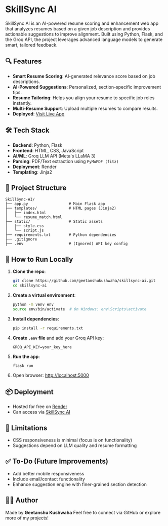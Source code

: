 # SkillSync AI

SkillSync AI is an AI-powered resume scoring and enhancement web app that analyzes resumes based on a given job description and provides actionable suggestions to improve alignment. Built using Python, Flask, and the Groq API, the project leverages advanced language models to generate smart, tailored feedback.

## 🔍 Features

* **Smart Resume Scoring**: AI-generated relevance score based on job descriptions.
* **AI-Powered Suggestions**: Personalized, section-specific improvement tips.
* **Resume Tailoring**: Helps you align your resume to specific job roles instantly.
* **Multi-Resume Support**: Upload multiple resumes to compare results.
* **Deployed**: [Visit Live App](https://skillsync-ai-5bcg.onrender.com/)

## 🛠️ Tech Stack

* **Backend**: Python, Flask
* **Frontend**: HTML, CSS, JavaScript
* **AI/ML**: Groq LLM API (Meta's LLaMA 3)
* **Parsing**: PDF/Text extraction using `PyMuPDF (fitz)`
* **Deployment**: Render
* **Templating**: Jinja2

## 📁 Project Structure

```
SkillSync-AI/
├── app.py                  # Main Flask app
├── templates/              # HTML pages (Jinja2)
│   ├── index.html
│   └── resume_match.html
├── static/                 # Static assets
│   ├── style.css
│   └── script.js
├── requirements.txt        # Python dependencies
├── .gitignore
├── .env                    # (Ignored) API key config
```

## 🚀 How to Run Locally

1. **Clone the repo**:

   ```bash
   git clone https://github.com/geetanshukushwaha/skillsync-ai.git
   cd skillsync-ai
   ```

2. **Create a virtual environment**:

   ```bash
   python -m venv env
   source env/bin/activate  # On Windows: env\Scripts\activate
   ```

3. **Install dependencies**:

   ```bash
   pip install -r requirements.txt
   ```

4. **Create `.env` file** and add your Groq API key:

   ```
   GROQ_API_KEY=your_key_here
   ```

5. **Run the app**:

   ```bash
   flask run
   ```

6. Open browser: [http://localhost:5000](http://localhost:5000)

## 📦 Deployment

* Hosted for free on [Render](https://render.com/)
* Can access via [SkillSync AI](https://skillsync-ai-5bcg.onrender.com/)

## 📌 Limitations

* CSS responsiveness is minimal (focus is on functionality)
* Suggestions depend on LLM quality and resume formatting

## ✅ To-Do (Future Improvements)

* Add better mobile responsiveness
* Include email/contact functionality
* Enhance suggestion engine with finer-grained section detection

## 👨‍💻 Author

Made by **Geetanshu Kushwaha**
Feel free to connect via GitHub or explore more of my projects!

